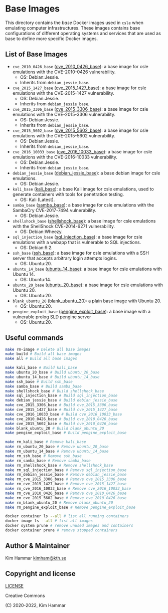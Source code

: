 # Base Images

This directory contains the *base* Docker images used in `csle` when emulating computer infrastructures. 
These images contains base configurations of different operating systems and services that are used as base to define 
more specific Docker images.

## List of Base Images

- `cve_2010_0426_base` ([cve_2010_0426_base](./docker_files/cve_2010_0426_base)): a base image for csle emulations with the CVE-2010-0426 vulnerability. 
     - OS: Debian:Jessie. 
     - Inherits from `debian_jessie_base`.
- `cve_2015_1427_base` ([cve_2015_1427_base](./docker_files/cve_2015_1427_base)): a base image for csle emulations with the CVE-2015-1427 vulnerability. 
     - OS: Debian:Jessie. 
     - Inherits from `debian_jessie_base`.
- `cve_2015_3306_base` ([cve_2015_3306_base](./docker_files/cve_2015_3306_base)): a base image for csle emulations with the CVE-2015-3306 vulnerability. 
     - OS: Debian:Jessie. 
     - Inherits from `debian_jessie_base`.
- `cve_2015_5602_base` ([cve_2015_5602_base](./docker_files/cve_2015_5602_base)): a base image for csle emulations with the CVE-2015-5602 vulnerability. 
     - OS: Debian:Jessie. 
     - Inherits from `debian_jessie_base`.
- `cve_2016_10033_base` ([cve_2016_10033_base](./docker_files/cve_2016_10033_base)): a base image for csle emulations with the CVE-2016-10033 vulnerability.
     - OS: Debian:Jessie. 
     - Inherits from `debian_jessie_base`.
- `debian_jessie_base` ([debian_jessie_base](./docker_files/debian_jessie_base)): a base debian image for csle emulations. 
     - OS: Debian:Jessie.
- `kali_base` ([kali_base](./docker_files/kali_base)): a base Kali image for csle emulations, used to generate containers with tools for penetration testing. 
     - OS: Kali (Latest).
- `samba_base` ([samba_base](./docker_files/samba_base)): a base image for csle emulations with the SambaCry CVE-2017-7494 vulnerability. 
     - OS: Debian:Jessie.
- `shellshock_base` ([shellshock_base](./docker_files/shellshock_base)): a base image for csle emulations with the ShellShock CVE-2014-6271 vulnerability. 
     - OS: Debian:Wheezy.
- `sql_injection_base` ([sql_injection_base](./docker_files/sql_injection_base)): a base image for csle emulations with a webapp that is vulnerable to SQL injections. 
     - OS: Debian:9.2.
- `ssh_base` ([ssh_base](./docker_files/ssh_base)): a base image for csle emulations with a SSH server that accepts arbitrary login attempts logins. 
     - OS: Ubuntu:20.
- `ubuntu_14_base` ([ubuntu_14_base](./docker_files/ubuntu_14_base)): a base image for csle emulations with Ubuntu 14. 
     - OS: Ubuntu:14.
- `ubuntu_20_base` ([ubuntu_20_base](./docker_files/ubuntu_20_base)): a base image for csle emulations with Ubuntu 20. 
     - OS: Ubuntu:20.
- `blank_ubuntu_20` ([blank_ubuntu_20](./docker_files/blank_ubuntu_20)): a plain base image with Ubuntu 20. 
     - OS: Ubuntu:20.
- `pengine_exploit_base` ([pengine_exploit_base](./docker_files/pengine_exploit_base)): a base image with a vulnerable prolog SLD pengine server 
     - OS: Ubuntu:20.      

## Useful commands

```bash
make rm-image # Delete all base images
make build # Build all base images
make all # Build all base images

make kali_base # Build kali_base
make ubuntu_20_base # Build ubuntu_20_base
make ubuntu_14_base # Build ubuntu_14_base
make ssh_base # Build ssh_base
make samba_base # Build samba_base
make shellshock_base # Build shellshock_base
make sql_injection_base # Build sql_injection_base
make debian_jessie_base # Build debian_jessie_base
make cve_2015_3306_base # Build cve_2015_3306_base
make cve_2015_1427_base # Build cve_2015_1427_base
make cve_2016_10033_base # Build cve_2016_10033_base
make cve_2010_0426_base # Build cve_2010_0426_base
make cve_2015_5602_base # Build cve_2010_0426_base
make blank_ubuntu_20 # Build blank_ubuntu_20
make pengine_exploit_base # Build pengine_exploit_base

make rm_kali_base # Remove kali_base
make rm_ubuntu_20_base # Remove ubuntu_20_base
make rm_ubuntu_14_base # Remove ubuntu_14_base
make rm_ssh_base # Remove ssh_base
make rm_samba_base # Remove samba_base
make rm_shellshock_base # Remove shellshock_base
make rm_sql_injection_base # Remove sql_injection_base
make rm_debian_jessie_base # Remove debian_jessie_base
make rm_cve_2015_3306_base # Remove cve_2015_3306_base
make rm_cve_2015_1427_base # Remove cve_2015_1427_base
make rm_cve_2016_10033_base # Remove cve_2016_10033_base
make rm_cve_2010_0426_base # Remove cve_2010_0426_base
make rm_cve_2015_5602_base # Remove cve_2010_0426_base
make rm_blank_ubuntu_20 # Remove blank_ubuntu_20
make rm_pengine_exploit_base # Remove pengine_exploit_base

docker container ls --all # list all running containers
docker image ls --all # list all images
docker system prune # remove unused images and containers
docker container prune # remove stopped containers   
```

## Author & Maintainer

Kim Hammar <kimham@kth.se>

## Copyright and license

[LICENSE](../../LICENSE.md)

Creative Commons

(C) 2020-2022, Kim Hammar